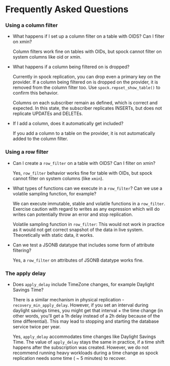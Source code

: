 # Frequently Asked Questions

### Using a column filter

* What happens if I set up a column filter on a table with OIDS? Can I filter on xmin?

  Column filters work fine on tables with OIDs, but spock cannot filter on system columns like oid or xmin.

* What happens if a column being filtered on is dropped?

  Currently in spock replication, you can drop even a primary key on the provider.  If a column being filtered on is dropped on the provider, it is removed from the column filter too. Use `spock.repset_show_table()` to confirm this behavior.

  Columns on each subscriber remain as defined, which is correct and expected. In this state, the subscriber replicates INSERTs, but does not replicate UPDATEs and DELETEs.

* If I add a column, does it automatically get included?

  If you add a column to a table on the provider, it is not automatically added to the column filter.

### Using a row filter

* Can I create a `row_filter` on a table with OIDS? Can I filter on xmin?

  Yes, `row_filter` behavior works fine for table with OIDs, but spock cannot filter on system columns (like `xmin`).

* What types of functions can we execute in a `row_filter`? Can we use a volatile sampling function, for example?
  
  We can execute immutable, stable and volatile functions in a `row_filter`. Exercise caution with regard to writes as any expression which will do writes can potentially throw an error and stop replication.

  Volatile sampling function in `row_filter`: This would not work in practice as it would not get correct snapshot of the data in live system. Theoretically with static data, it works.

* Can we test a JSONB datatype that includes some form of attribute filtering?
 
  Yes, a `row_filter` on attributes of JSONB datatype works fine.

### The apply delay

* Does `apply_delay` include TimeZone changes, for example Daylight Savings Time?

  There is a similar mechanism in physical replication - `recovery_min_apply_delay`. However, if you set an interval during daylight savings times, you might get that interval + the time change (in other words, you'll get a 1h delay instead of a 2h delay because of the time differential). This may lead to stopping and starting the database service twice per year.

  Yes, `apply_delay` accommodates time changes like Daylight Savings Time.  The value of `apply_delay` stays the same in practice, if a time shift happens after the subscription was created.  However, we do not recommend running heavy workloads during a time change as spock replication needs some time ( ~ 5 minutes) to recover.

